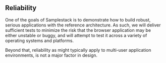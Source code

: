 ## Reliability

One of the goals of Samplestack is to demonstrate how to build robust, serious applications with the reference architecture. As such, we will deliver sufficient tests to minimize the risk that the browser application may be either unstable or buggy, and will attempt to test it across a variety of operating systems and platforms.

Beyond that, reliability as might typically apply to multi-user application environments, is not a major factor in design.

